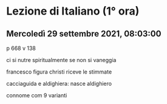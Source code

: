 # Lezione di Italiano (1° ora)
## Mercoledì 29 settembre 2021, 08:03:00

p 668 v 138

ci si nutre spiritualmente se non si vaneggia


francesco figura christi riceve le stimmate


cacciaguida e aldighiera: nasce aldighiero

connome com 9 varianti 
<!--stackedit_data:
eyJoaXN0b3J5IjpbLTE1NzIzODUyNzQsMjI4MjYyOTc0LDc4Mz
U0ODYzNCwtMjExMzkxNDY1NF19
-->